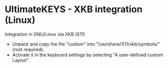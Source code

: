 # UltimateKEYS - XKB integration (Linux)

Integration in GNU/Linux via XKB (X11)

- Unpack and copy the file "custom" into "/usr/share/X11/xkb/symbols/" (root required).
- Activate it in the keyboard settings by selecting "A user-defined custom Layout".
